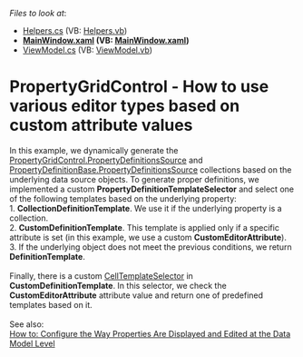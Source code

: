 <!-- default file list -->
*Files to look at*:

* [Helpers.cs](./CS/Helpers.cs) (VB: [Helpers.vb](./VB/Helpers.vb))
* **[MainWindow.xaml](./CS/MainWindow.xaml) (VB: [MainWindow.xaml](./VB/MainWindow.xaml))**
* [ViewModel.cs](./CS/ViewModel.cs) (VB: [ViewModel.vb](./VB/ViewModel.vb))
<!-- default file list end -->
# PropertyGridControl - How to use various editor types based on custom attribute values


<p>In this example, we dynamically generate the <a href="https://documentation.devexpress.com/#WPF/DevExpressXpfPropertyGridPropertyGridControl_PropertyDefinitionsSourcetopic">PropertyGridControl.PropertyDefinitionsSource</a> and <a href="https://documentation.devexpress.com/#WPF/DevExpressXpfPropertyGridPropertyDefinitionBase_PropertyDefinitionsSourcetopic">PropertyDefinitionBase.PropertyDefinitionsSource</a> collections based on the underlying data source objects. To generate proper definitions, we implemented a custom <strong>PropertyDefinitionTemplateSelector</strong> and select one of the following templates based on the underlying property:<br>1. <strong>CollectionDefinitionTemplate</strong>. We use it if the underlying property is a collection.<br>2. <strong>CustomDefinitionTemplate</strong>. This template is applied only if a specific attribute is set (in this example, we use a custom <strong>CustomEditorAttribute</strong>).<br>3. If the underlying object does not meet the previous conditions, we return <strong>DefinitionTemplate</strong>.<br><br>Finally, there is a custom <a href="https://documentation.devexpress.com/#WPF/DevExpressXpfPropertyGridPropertyDefinition_CellTemplateSelectortopic">CellTemplateSelector</a> in <strong>CustomDefinitionTemplate</strong>. In this selector, we check the <strong>CustomEditorAttribute</strong> attribute value and return one of predefined templates based on it.<br><br>See also:<br><a href="https://www.devexpress.com/Support/Center/p/T323108">How to: Configure the Way Properties Are Displayed and Edited at the Data Model Level</a></p>

<br/>


